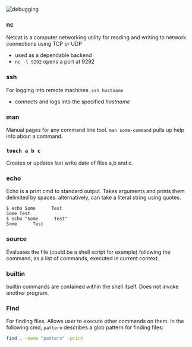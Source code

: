 ![debugging](https://qph.ec.quoracdn.net/main-qimg-b09edd5890452b228cd0e36f6f552268)

### nc
Netcat is a computer networking utility for reading and writing to network connections using TCP or UDP
- used as a dependable backend 
- `nc -l 9292` opens a port at 9292

### ssh
For logging into remote machines. `ssh hostname`
- connects and logs into the specified *hostname* 

### man
Manual pages for any command line tool. `man some-command` pulls up help info about a command.

### `touch a b c`
Creates or updates last write date of files a,b and c.

### echo
Echo is a print cmd to standard output. Takes arguments and prints them delimited by spaces. alternatively, can take a literal string using quotes.
```
$ echo Some      Test
Some Test
$ echo "Some      Test"
Some      Test
```

### source
Evaluates the file (could be a shell script for example) following the command, as a list of commands, executed in current context.

### builtin
builtin commands are contained within the shell itself. Does not invoke another program.

### Find
For finding files. Allows user to execute other commands on them. In the following cmd, `pattern` describes a glob pattern for finding files:
```sh
find . -name "pattern" -print
```
